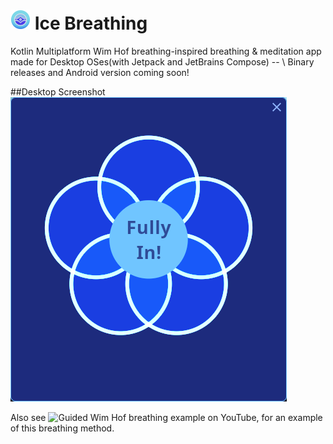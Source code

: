 # ![icon](icons/icebreathing_32.png) Ice Breathing
Kotlin Multiplatform Wim Hof breathing-inspired breathing & meditation app made for Desktop OSes(with Jetpack and JetBrains Compose) -- \ Binary releases and Android version coming soon!

##Desktop Screenshot
![Screenshot](screenshots/iceman_full.png)


Also see ![Guided Wim Hof breathing example on YouTube](https://www.youtube.com/watch?v=tybOi4hjZFQ),
for an example of this breathing method.

